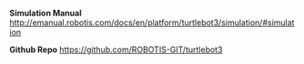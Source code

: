 **Simulation Manual**
http://emanual.robotis.com/docs/en/platform/turtlebot3/simulation/#simulation

**Github Repo**
https://github.com/ROBOTIS-GIT/turtlebot3
